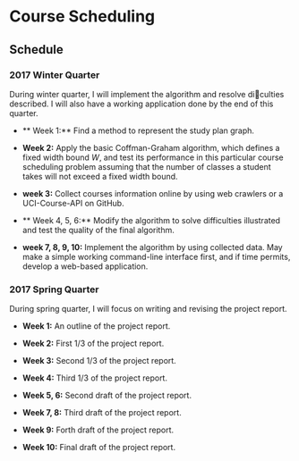 # Course Scheduling

## Schedule

### 2017 Winter Quarter
During winter quarter, I will implement the algorithm and resolve diculties described. I
will also have a working application done by the end of this quarter.
- ** Week 1:** Find a method to represent the study plan graph.

- **Week 2:** Apply the basic Coffman-Graham algorithm, which defines a fixed width bound $W$, and test its performance in this particular course scheduling problem assuming that the number of classes a student takes will not exceed a fixed width bound.

- **week 3:** Collect courses information online by using web crawlers or a UCI-Course-API on GitHub. 

- ** Week 4, 5, 6:** Modify the algorithm to solve difficulties illustrated and test the quality of the final algorithm.

- **week 7, 8, 9, 10:** Implement the algorithm by using collected data. May make a simple working command-line interface first, and if time permits, develop a web-based application.

### 2017 Spring Quarter

During spring quarter, I will focus on writing and revising the project report. 

- **Week 1:** An outline of the project report.

- **Week 2:** First $1/3$ of the project report.

- **Week 3:** Second $1/3$ of the project report.

- **Week 4:** Third $1/3$ of the project report. 

- **Week 5, 6:** Second draft of the project report.

- **Week 7, 8:** Third draft of the project report.

- **Week 9:**  Forth draft of the project report. 

- **Week 10:** Final draft of the project report. 